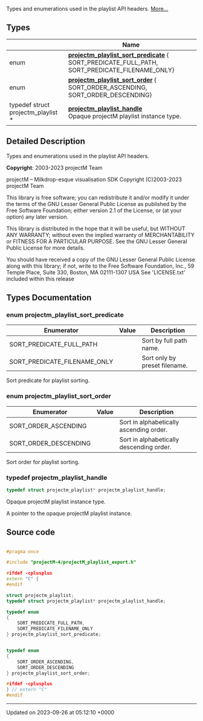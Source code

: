 Types and enumerations used in the playlist API headers.  [More...](#detailed-description)

## Types

|                | Name           |
| -------------- | -------------- |
| enum| **[projectm_playlist_sort_predicate](/projectm/types.md#enum-projectm-playlist-sort-predicate)** { SORT_PREDICATE_FULL_PATH, SORT_PREDICATE_FILENAME_ONLY} |
| enum| **[projectm_playlist_sort_order](/projectm/types.md#enum-projectm-playlist-sort-order)** { SORT_ORDER_ASCENDING, SORT_ORDER_DESCENDING} |
| typedef struct projectm_playlist * | **[projectm_playlist_handle](/projectm/types.md#typedef-projectm-playlist-handle)** <br>Opaque projectM playlist instance type.  |

## Detailed Description

Types and enumerations used in the playlist API headers. 

**Copyright**: 2003-2023 projectM Team


projectM &ndash; Milkdrop-esque visualisation SDK Copyright (C)2003-2023 projectM Team

This library is free software; you can redistribute it and/or modify it under the terms of the GNU Lesser General Public License as published by the Free Software Foundation; either version 2.1 of the License, or (at your option) any later version.

This library is distributed in the hope that it will be useful, but WITHOUT ANY WARRANTY; without even the implied warranty of MERCHANTABILITY or FITNESS FOR A PARTICULAR PURPOSE. See the GNU Lesser General Public License for more details.

You should have received a copy of the GNU Lesser General Public License along with this library; if not, write to the Free Software Foundation, Inc., 59 Temple Place, Suite 330, Boston, MA 02111-1307 USA See 'LICENSE.txt' included within this release 

## Types Documentation

### enum projectm_playlist_sort_predicate

| Enumerator | Value | Description |
| ---------- | ----- | ----------- |
| SORT_PREDICATE_FULL_PATH | | Sort by full path name.   |
| SORT_PREDICATE_FILENAME_ONLY | | Sort only by preset filename.   |




Sort predicate for playlist sorting. 


### enum projectm_playlist_sort_order

| Enumerator | Value | Description |
| ---------- | ----- | ----------- |
| SORT_ORDER_ASCENDING | | Sort in alphabetically ascending order.   |
| SORT_ORDER_DESCENDING | | Sort in alphabetically descending order.   |




Sort order for playlist sorting. 


### typedef projectm_playlist_handle

```cpp
typedef struct projectm_playlist* projectm_playlist_handle;
```

Opaque projectM playlist instance type. 

A pointer to the opaque projectM playlist instance. 





## Source code

```cpp

#pragma once

#include "projectM-4/projectM_playlist_export.h"

#ifdef -cplusplus
extern "C" {
#endif

struct projectm_playlist;                                   
typedef struct projectm_playlist* projectm_playlist_handle; 

typedef enum
{
    SORT_PREDICATE_FULL_PATH,    
    SORT_PREDICATE_FILENAME_ONLY 
} projectm_playlist_sort_predicate;


typedef enum
{
    SORT_ORDER_ASCENDING, 
    SORT_ORDER_DESCENDING 
} projectm_playlist_sort_order;

#ifdef -cplusplus
} // extern "C"
#endif
```


-------------------------------

Updated on 2023-09-26 at 05:12:10 +0000
